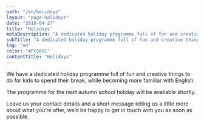 ```yaml
---
path: "/en/holidays"
layout: "page-holidays"
date: "2018-04-27"
title: "Holidays"
metaDescription: "A dedicated holiday programme full of fun and creative things to do for kids to spend their break."
subTitle: "A dedicated holiday programme full of fun and creative things to do for kids to spend their break."
lng: "en"
color: "#FC6681"
contentTitle: "Holidays"
---
```


We have a dedicated holiday programme full of fun and creative things to do for kids to spend their break, while becoming more familiar with English. 

The programme for the next autumn school holiday will be available shortly. 

Leave us your contact details and a short message telling us a little more about what you’re after, we’d be happy to get in touch with you as soon as possible.